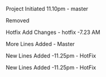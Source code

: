 Project Initiated 11.10pm - master


Removed

Hotfix Add Changes - hotfix -7.23 AM


More Lines Added  - Master


New Lines Added -11.25pm - HotFix



New Lines Added -11.25pm - HotFix


